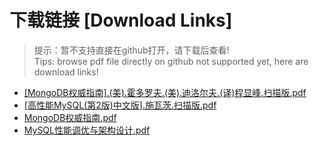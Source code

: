 # 下载链接 [Download Links]

> 提示：暂不支持直接在github打开，请下载后查看!<br>
> Tips: browse pdf file directly on github not supported yet, here are download links!

- [[MongoDB权威指南].(美).霍多罗夫.(美).迪洛尔夫.(译)程显峰.扫描版.pdf](https://raw.githubusercontent.com/johnnynode/ebooks-data-base/master/[MongoDB权威指南].(美).霍多罗夫.(美).迪洛尔夫.(译)程显峰.扫描版.pdf)
- [[高性能MySQL(第2版)中文版].施瓦茨.扫描版.pdf](https://raw.githubusercontent.com/johnnynode/ebooks-data-base/master/[高性能MySQL(第2版)中文版].施瓦茨.扫描版.pdf)
- [MongoDB权威指南.pdf](https://raw.githubusercontent.com/johnnynode/ebooks-data-base/master/MongoDB权威指南.pdf)
- [MySQL性能调优与架构设计.pdf](https://raw.githubusercontent.com/johnnynode/ebooks-data-base/master/MySQL性能调优与架构设计.pdf)